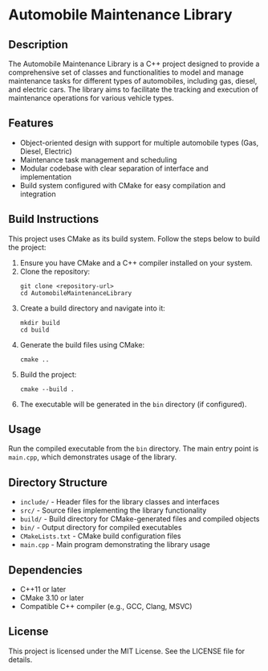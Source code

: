 # Automobile Maintenance Library

## Description
The Automobile Maintenance Library is a C++ project designed to provide a comprehensive set of classes and functionalities to model and manage maintenance tasks for different types of automobiles, including gas, diesel, and electric cars. The library aims to facilitate the tracking and execution of maintenance operations for various vehicle types.

## Features
- Object-oriented design with support for multiple automobile types (Gas, Diesel, Electric)
- Maintenance task management and scheduling
- Modular codebase with clear separation of interface and implementation
- Build system configured with CMake for easy compilation and integration

## Build Instructions
This project uses CMake as its build system. Follow the steps below to build the project:

1. Ensure you have CMake and a C++ compiler installed on your system.
2. Clone the repository:
   ```
   git clone <repository-url>
   cd AutomobileMaintenanceLibrary
   ```
3. Create a build directory and navigate into it:
   ```
   mkdir build
   cd build
   ```
4. Generate the build files using CMake:
   ```
   cmake ..
   ```
5. Build the project:
   ```
   cmake --build .
   ```
6. The executable will be generated in the `bin` directory (if configured).

## Usage
Run the compiled executable from the `bin` directory. The main entry point is `main.cpp`, which demonstrates usage of the library.

## Directory Structure
- `include/` - Header files for the library classes and interfaces
- `src/` - Source files implementing the library functionality
- `build/` - Build directory for CMake-generated files and compiled objects
- `bin/` - Output directory for compiled executables
- `CMakeLists.txt` - CMake build configuration files
- `main.cpp` - Main program demonstrating the library usage

## Dependencies
- C++11 or later
- CMake 3.10 or later
- Compatible C++ compiler (e.g., GCC, Clang, MSVC)

## License
This project is licensed under the MIT License. See the LICENSE file for details.
